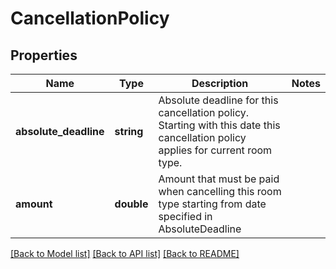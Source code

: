 # CancellationPolicy

## Properties
Name | Type | Description | Notes
------------ | ------------- | ------------- | -------------
**absolute_deadline** | **string** | Absolute deadline for this cancellation policy. Starting with this date this cancellation policy applies for current room type. | 
**amount** | **double** | Amount that must be paid when cancelling this room type starting from date specified in AbsoluteDeadline | 

[[Back to Model list]](../README.md#documentation-for-models) [[Back to API list]](../README.md#documentation-for-api-endpoints) [[Back to README]](../README.md)


